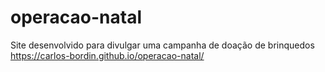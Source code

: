 # operacao-natal
Site desenvolvido para divulgar uma campanha de doação de brinquedos
https://carlos-bordin.github.io/operacao-natal/
